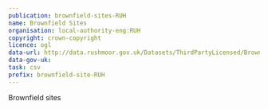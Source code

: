```yaml
---
publication: brownfield-sites-RUH
name: Brownfield Sites
organisation: local-authority-eng:RUH
copyright: crown-copyright
licence: ogl
data-url: http://data.rushmoor.gov.uk/Datasets/ThirdPartyLicensed/Brownfield%20Register/rushmoor_brownfieldregister_2017-12-11_rev1.csv
data-gov-uk: 
task: csv
prefix: brownfield-site-RUH
---
```


Brownfield sites

